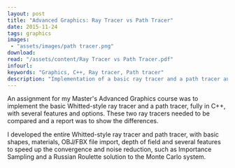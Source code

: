 ```yaml
---
layout: post
title: "Advanced Graphics: Ray Tracer vs Path Tracer"
date: 2015-11-24
tags: graphics
images:
 - "assets/images/path tracer.png"
download:
read: "/assets/content/Ray Tracer vs Path Tracer.pdf"
infourl:
keywords: "Graphics, C++, Ray tracer, Path tracer"
description: "Implementation of a basic ray tracer and a path tracer and a comparison between them"
---
```


An assignment for my Master's Advanced Graphics course was to implement the basic Whitted-style ray tracer and a path tracer, fully in C++, with several features and options. These two ray tracers needed to be compared and a report was to show the differences.

I developed the entire Whitted-style ray tracer and path tracer, with basic shapes, materials, OBJ/FBX file import, depth of field and several features to speed up the convergence and noise reduction, such as Importance Sampling and a Russian Roulette solution to the Monte Carlo system.